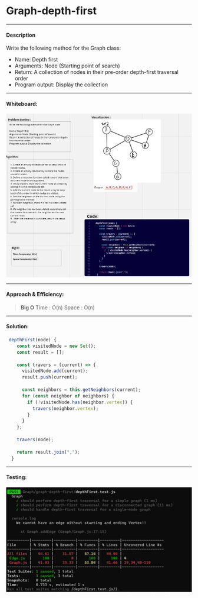 # Graph-depth-first

---

#### Description

Write the following method for the Graph class:

* Name: Depth first
* Arguments: Node (Starting point of search)
* Return: A collection of nodes in their pre-order depth-first traversal order
* Program output: Display the collection

----

####  Whiteboard:

![Whiteboard](image-1.png)

----

#### Approach & Efficiency:

>**Big O**
>Time : O(n) 
Space :  O(n)


----

#### Solution:

```javascript
 depthFirst(node) {
    const visitedNode = new Set();
    const result = [];

    const travers = (current) => {
      visitedNode.add(current);
      result.push(current);

      const neighbors = this.getNeighbors(current);
      for (const neighbor of neighbors) {
        if (!visitedNode.has(neighbor.vertex)) {
          travers(neighbor.vertex);
        }
      }
    };

    travers(node);

    return result.join(",");
  }
```
---

#### Testing: 

![testing](image.png)